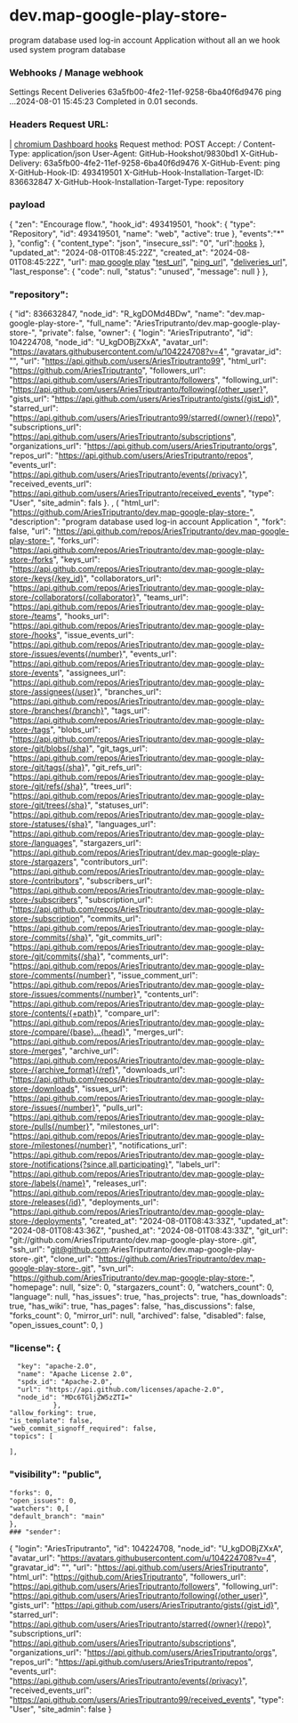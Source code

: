 # dev.map-google-play-store-
program database used log-in account Application 
without all an we hook used system program database 

### Webhooks / Manage webhook
Settings Recent Deliveries
63a5fb00-4fe2-11ef-9258-6ba40f6d9476 ping …2024-08-01 15:45:23
Completed in 0.01 seconds.
### Headers Request URL:
| [chromium Dashboard hooks](https://api.github.com/repos/Ariestriputranto/chromium-dashboard/hook) 
Request method: POST  Accept: */* Content-Type: application/json User-Agent: GitHub-Hookshot/9830bd1 X-GitHub-Delivery: 63a5fb00-4fe2-11ef-9258-6ba40f6d9476 X-GitHub-Event: ping X-GitHub-Hook-ID: 493419501 X-GitHub-Hook-Installation-Target-ID: 836632847 X-GitHub-Hook-Installation-Target-Type: repository

### payload
{ 
  "zen": "Encourage flow.",
  "hook_id": 493419501,
  "hook": {
    "type": "Repository",
    "id": 493419501,
    "name": "web",
    "active": true },
    "events":"*" },
    "config": {
      "content_type": "json",
      "insecure_ssl": "0",
      "url":[hooks](https://api.github.com/repos/Ariestriputranto/chromium-dashboard/hook)
              },
    "updated_at": "2024-08-01T08:45:22Z",
    "created_at": "2024-08-01T08:45:22Z",
    "url": [map google play]([https://api.github.com/repos/AriesTriputranto/dev.map-google-play-store-/hooks/493419501)
    "[test_url](https://api.github.com/repos/AriesTriputranto/dev.map-google-play-store-/hooks/493419501/test)",
    "[ping_url](https://api.github.com/repos/AriesTriputranto/dev.map-google-play-store-/hooks/493419501/pings)",
    "[deliveries_url](https://api.github.com/repos/AriesTriputranto/dev.map-google-play-store-/hooks/493419501/deliveries)",
    "last_response": {
      "code": null,
      "status": "unused",
      "message": null
              }
                     },
 ### "repository": 
   {
    "id": 836632847,
    "node_id": "R_kgDOMd4BDw",
    "name": "dev.map-google-play-store-",
    "full_name": "AriesTriputranto/dev.map-google-play-store-",
    "private": false,
    "owner": {
      "login": "AriesTriputranto",
      "id": 104224708,
      "node_id": "U_kgDOBjZXxA",
      "avatar_url": "https://avatars.githubusercontent.com/u/104224708?v=4",
      "gravatar_id": "",
      "url": "https://api.github.com/users/AriesTriputranto99",
      "html_url": "https://github.com/AriesTriputranto",
      "followers_url": "https://api.github.com/users/AriesTriputranto/followers",
      "following_url": "https://api.github.com/users/AriesTriputranto/following{/other_user}",
      "gists_url": "https://api.github.com/users/AriesTriputranto/gists{/gist_id}",
      "starred_url": "https://api.github.com/users/AriesTriputranto99/starred{/owner}{/repo}",
      "subscriptions_url": "https://api.github.com/users/AriesTriputranto/subscriptions",
      "organizations_url": "https://api.github.com/users/AriesTriputranto/orgs",
      "repos_url": "https://api.github.com/users/AriesTriputranto/repos",
      "events_url": "https://api.github.com/users/AriesTriputranto/events{/privacy}",
      "received_events_url": "https://api.github.com/users/AriesTriputranto/received_events",
      "type": "User",
      "site_admin": fals
    }. 
    ,
    (
    "html_url": "https://github.com/AriesTriputranto/dev.map-google-play-store-",
    "description": "program database used log-in account Application ",
    "fork": false,
    "url": "https://api.github.com/repos/AriesTriputranto/dev.map-google-play-store-",
    "forks_url": "https://api.github.com/repos/AriesTriputranto/dev.map-google-play-store-/forks",
    "keys_url": "https://api.github.com/repos/AriesTriputranto/dev.map-google-play-store-/keys{/key_id}",
    "collaborators_url": "https://api.github.com/repos/AriesTriputranto/dev.map-google-play-store-/collaborators{/collaborator}",
    "teams_url": "https://api.github.com/repos/AriesTriputranto/dev.map-google-play-store-/teams",
    "hooks_url": "https://api.github.com/repos/AriesTriputranto/dev.map-google-play-store-/hooks",
    "issue_events_url": "https://api.github.com/repos/AriesTriputranto/dev.map-google-play-store-/issues/events{/number}",
    "events_url": "https://api.github.com/repos/AriesTriputranto/dev.map-google-play-store-/events",
    "assignees_url": "https://api.github.com/repos/AriesTriputranto/dev.map-google-play-store-/assignees{/user}",
    "branches_url": "https://api.github.com/repos/AriesTriputranto/dev.map-google-play-store-/branches{/branch}",
    "tags_url": "https://api.github.com/repos/AriesTriputranto/dev.map-google-play-store-/tags",
    "blobs_url": "https://api.github.com/repos/AriesTriputranto/dev.map-google-play-store-/git/blobs{/sha}",
    "git_tags_url": "https://api.github.com/repos/AriesTriputranto/dev.map-google-play-store-/git/tags{/sha}",
    "git_refs_url": "https://api.github.com/repos/AriesTriputranto/dev.map-google-play-store-/git/refs{/sha}",
    "trees_url": "https://api.github.com/repos/AriesTriputranto/dev.map-google-play-store-/git/trees{/sha}",
    "statuses_url": "https://api.github.com/repos/AriesTriputranto/dev.map-google-play-store-/statuses/{sha}",
    "languages_url": "https://api.github.com/repos/AriesTriputranto/dev.map-google-play-store-/languages",
    "stargazers_url": "https://api.github.com/repos/AriesTriputrant/dev.map-google-play-store-/stargazers",
    "contributors_url": "https://api.github.com/repos/AriesTriputranto/dev.map-google-play-store-/contributors",
    "subscribers_url": "https://api.github.com/repos/AriesTriputranto/dev.map-google-play-store-/subscribers",
    "subscription_url": "https://api.github.com/repos/AriesTriputranto/dev.map-google-play-store-/subscription",
    "commits_url": "https://api.github.com/repos/AriesTriputranto/dev.map-google-play-store-/commits{/sha}",
    "git_commits_url": "https://api.github.com/repos/AriesTriputranto/dev.map-google-play-store-/git/commits{/sha}",
    "comments_url": "https://api.github.com/repos/AriesTriputranto/dev.map-google-play-store-/comments{/number}",
    "issue_comment_url": "https://api.github.com/repos/AriesTriputranto/dev.map-google-play-store-/issues/comments{/number}",
    "contents_url": "https://api.github.com/repos/AriesTriputranto/dev.map-google-play-store-/contents/{+path}",
    "compare_url": "https://api.github.com/repos/AriesTriputranto/dev.map-google-play-store-/compare/{base}...{head}",
    "merges_url": "https://api.github.com/repos/AriesTriputranto/dev.map-google-play-store-/merges",
    "archive_url": "https://api.github.com/repos/AriesTriputranto/dev.map-google-play-store-/{archive_format}{/ref}",
    "downloads_url": "https://api.github.com/repos/AriesTriputranto/dev.map-google-play-store-/downloads",
    "issues_url": "https://api.github.com/repos/AriesTriputranto/dev.map-google-play-store-/issues{/number}",
    "pulls_url": "https://api.github.com/repos/AriesTriputranto/dev.map-google-play-store-/pulls{/number}",
    "milestones_url": "https://api.github.com/repos/AriesTriputranto/dev.map-google-play-store-/milestones{/number}",
    "notifications_url": "https://api.github.com/repos/AriesTriputranto/dev.map-google-play-store-/notifications{?since,all,participating}",
    "labels_url": "https://api.github.com/repos/AriesTriputranto/dev.map-google-play-store-/labels{/name}",
    "releases_url": "https://api.github.com/repos/AriesTriputranto/dev.map-google-play-store-/releases{/id}",
    "deployments_url": "https://api.github.com/repos/AriesTriputranto/dev.map-google-play-store-/deployments",
    "created_at": "2024-08-01T08:43:33Z",
    "updated_at": "2024-08-01T08:43:36Z",
    "pushed_at": "2024-08-01T08:43:33Z",
    "git_url": "git://github.com/AriesTriputranto/dev.map-google-play-store-.git",
    "ssh_url": "git@github.com:AriesTriputranto/dev.map-google-play-store-.git",
    "clone_url": "https://github.com/AriesTriputranto/dev.map-google-play-store-.git",
    "svn_url": "https://github.com/AriesTriputranto/dev.map-google-play-store-",
    "homepage": null,
    "size": 0,
    "stargazers_count": 0,
    "watchers_count": 0,
    "language": null,
    "has_issues": true,
    "has_projects": true,
    "has_downloads": true,
    "has_wiki": true,
    "has_pages": false,
    "has_discussions": false,
    "forks_count": 0,
    "mirror_url": null,
    "archived": false,
    "disabled": false,
    "open_issues_count": 0,
    )
  ### "license": {
      "key": "apache-2.0",
      "name": "Apache License 2.0",
      "spdx_id": "Apache-2.0",
      "url": "https://api.github.com/licenses/apache-2.0",
      "node_id": "MDc6TGljZW5zZTI="
               },
    "allow_forking": true,
    "is_template": false,
    "web_commit_signoff_required": false,
    "topics": [

    ],
   ### "visibility": "public",
    "forks": 0,
    "open_issues": 0,
    "watchers": 0,[
    "default_branch": "main"
    },
    ### "sender": 
{ "login": "AriesTriputranto",
    "id": 104224708,
    "node_id": "U_kgDOBjZXxA",
    "avatar_url": "https://avatars.githubusercontent.com/u/104224708?v=4",
    "gravatar_id": "",
    "url": "https://api.github.com/users/AriesTriputranto",
    "html_url": "https://github.com/AriesTriputranto",
    "followers_url": "https://api.github.com/users/AriesTriputranto/followers",
    "following_url": "https://api.github.com/users/AriesTriputranto/following{/other_user}",
    "gists_url": "https://api.github.com/users/AriesTriputranto/gists{/gist_id}",
    "starred_url": "https://api.github.com/users/AriesTriputranto/starred{/owner}{/repo}",
    "subscriptions_url": "https://api.github.com/users/AriesTriputranto/subscriptions",
    "organizations_url": "https://api.github.com/users/AriesTriputranto/orgs",
    "repos_url": "https://api.github.com/users/AriesTriputranto/repos",
    "events_url": "https://api.github.com/users/AriesTriputranto/events{/privacy}",
    "received_events_url": "https://api.github.com/users/AriesTriputranto99/received_events",
    "type": "User",
    "site_admin": false
  }


